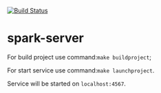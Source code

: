 [![Build Status](https://travis-ci.org/Tsypaev/spark-server.svg?branch=master)](https://travis-ci.org/Tsypaev/spark-server)
# spark-server

For build project use command:`make buildproject`;

For start service use command:`make launchproject`.

Service will be started on `localhost:4567`.
